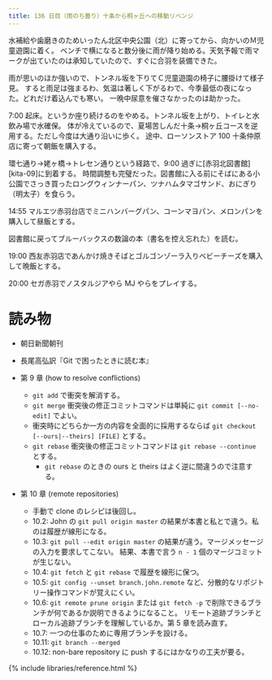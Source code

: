 ```yaml
---
title: 136 日目（雨のち曇り）十条から桐ヶ丘への移動リベンジ
---
```


水補給や歯磨きのためいったん北区中央公園（北）に寄ってから、向かいのＭ児童遊園に着く。
ベンチで横になると数分後に雨が降り始める。天気予報で雨マークが出ていたのは承知していたので、すぐに合羽を装備できた。

雨が思いのほか強いので、トンネル坂を下りてＣ児童遊園の椅子に腰掛けて様子見。
すると雨足は強まるわ、気温は著しく下がるわで、今季最低の夜になった。どれだけ着込んでも寒い。
一晩中尿意を催さなかったのは助かった。

7:00 起床。というか座り続けるのをやめる。トンネル坂を上がり、トイレと水飲み場で水確保。
体が冷えているので、夏場苦しんだ十条→桐ヶ丘コースを逆用する。ただし今度は大通り沿いに歩く。
途中、ローソンストア 100 十条仲原店に寄って朝飯を購入する。

環七通り→姥ヶ橋→トレセン通りという経路で、9:00 過ぎに[赤羽北図書館][kita-09]に到着する。
時間調整も完璧だった。図書館に入る前にそばにある小公園でさっき買ったロングウィンナーパン、ツナハムタマゴサンド、おにぎり（明太子）を食らう。

14:55 マルエツ赤羽台店でミニハンバーグパン、コーンマヨパン、メロンパンを購入して昼飯とする。

図書館に戻ってブルーバックスの数論の本（書名を控え忘れた）を読む。

19:00 西友赤羽店であんかけ焼きそばとゴルゴンゾーラ入りベビーチーズを購入して晩飯とする。

20:00 セガ赤羽でノスタルジアやら MJ やらをプレイする。

# 読み物

* 朝日新聞朝刊
* 長尾高弘訳『Git で困ったときに読む本』

* 第 9 章 (how to resolve conflictions)
  * `git add` で衝突を解消する。
  * `git merge` 衝突後の修正コミットコマンドは単純に `git commit [--no-edit]` でよい。
  * 衝突時にどちらか一方の内容を全面的に採用するならば `git checkout [--ours|--theirs] [FILE]` とする。
  * `git rebase` 衝突後の修正コミットコマンドは `git rebase --continue` とする。
    * `git rebase` のときの ours と theirs はよく逆に間違うので注意する。
* 第 10 章 (remote repositories)
  * 手動で clone のレシピは後回し。
  * 10.2: John の `git pull origin master` の結果が本書と私とで違う。私のは履歴が線形になる。
  * 10.3: `git pull --edit origin master` の結果が違う。マージメッセージの入力を要求してこない。
    結果、本書で言う `n - 1` 個のマージコミットが生じない。
  * 10.4: `git fetch` と `git rebase` で履歴を線形に保つ。
  * 10.5: `git config --unset branch.john.remote` など、分散的なリポジトリー操作コマンドが覚えにくい。
  * 10.6: `git remote prune origin` または `git fetch -p` で削除できるブランチが何であるか説明できるようになること。
    リモート追跡ブランチとローカル追跡ブランチを理解しているか。第 5 章を読み直す。
  * 10.7: 一つの仕事のために専用ブランチを設ける。
  * 10.11: `git branch --merged`
  * 10.12: non-bare repository に push するにはかなりの工夫が要る。

{% include libraries/reference.html %}
